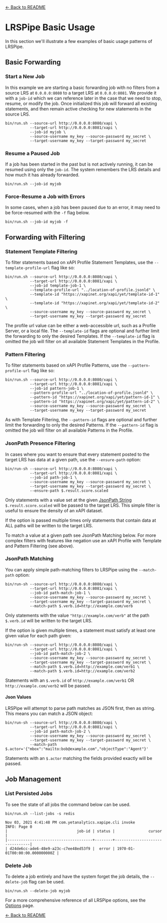 [<- Back to README](../README.md)
# LRSPipe Basic Usage

In this section we'll illustrate a few examples of basic usage patterns of LRSPipe.

## Basic Forwarding

### Start a New Job

In this example we are starting a basic forwarding job with no filters from a source LRS at `0.0.0.0:8080` to a target LRS at `0.0.0.0:8081`. We provide it with a `job-id` which we can reference later in the case that we need to stop, resume, or modify the job. Once initialized this job will forward all existing statements, and then remain active checking for new statements in the source LRS.

``` shell
bin/run.sh --source-url http://0.0.0.0:8080/xapi \
           --target-url http://0.0.0.0:8081/xapi \
           --job-id myjob \
           --source-username my_key --source-password my_secret \
           --target-username my_key --target-password my_secret
```

### Resume a Paused Job

If a job has been started in the past but is not actively running, it can be resumed using only the `job-id`. The system remembers the LRS details and how much it has already forwarded.

``` shell
bin/run.sh --job-id myjob
```

### Force-Resume a Job with Errors

In some cases, when a job has been paused due to an error, it may need to be force-resumed with the `-f` flag below.

``` shell
bin/run.sh --job-id myjob -f
```

## Forwarding with Filtering

### Statement Template Filtering

To filter statements based on xAPI Profile Statement Templates, use the `--template-profile-url` flag like so:

``` shell
bin/run.sh --source-url http://0.0.0.0:8080/xapi \
           --target-url http://0.0.0.0:8081/xapi \
           --job-id template-job-1 \
           --template-profile-url "../location-of-profile.jsonld" \
           --template-id "https://xapinet.org/xapi/yet/template-id-1" \
           --template-id "https://xapinet.org/xapi/yet/template-id-2" \
           --source-username my_key --source-password my_secret \
           --target-username my_key --target-password my_secret

```

The profile url value can be either a web-accessible url, such as a Profile Server, or a local file. The `--template-id` flags are optional and further limit the forwarding to only the desired Templates. If the `--template-id` flag is omitted the job will filter on all available Statement Templates in the Profile.

### Pattern Filtering

To filter statements based on xAPI Profile Patterns, use the `--pattern-profile-url` flag like so:

``` shell
bin/run.sh --source-url http://0.0.0.0:8080/xapi \
           --target-url http://0.0.0.0:8081/xapi \
           --job-id pattern-job-1 \
           --pattern-profile-url "../location-of-profile.jsonld" \
           --pattern-id "https://xapinet.org/xapi/yet/pattern-id-1" \
           --pattern-id "https://xapinet.org/xapi/yet/pattern-id-2" \
           --source-username my_key --source-password my_secret \
           --target-username my_key --target-password my_secret

```

As with Template Filtering, the `--pattern-id` flags are optional and further limit the forwarding to only the desired Patterns. If the `--pattern-id` flag is omitted the job will filter on all available Patterns in the Profile.

### JsonPath Presence Filtering

In cases where you want to ensure that every statement posted to the target LRS has data at a given path, use the `--ensure-path` option:

``` shell
bin/run-sh --source-url http://0.0.0.0:8080/xapi \
           --target-url http://0.0.0.0:8081/xapi \
           --job-id path-job-1 \
           --source-username my_key --source-password my_secret \
           --target-username my_key --target-password my_secret \
           --ensure-path $.result.score.scaled

```

Only statements with a value set at the given [JsonPath String](https://goessner.net/articles/JsonPath/) `$.result.score.scaled` will be passed to the target LRS. This simple filter is useful to ensure the density of an xAPI dataset.

If the option is passed multiple times only statements that contain data at ALL paths will be written to the target LRS.

To match a value at a given path see JsonPath Matching below. For more complex filters with features like negation use an xAPI Profile with Template and Pattern Filtering (see above).

### JsonPath Matching

You can apply simple path-matching filters to LRSPipe using the `--match-path` option:

``` shell
bin/run-sh --source-url http://0.0.0.0:8080/xapi \
           --target-url http://0.0.0.0:8081/xapi \
           --job-id path-match-job-1 \
           --source-username my_key --source-password my_secret \
           --target-username my_key --target-password my_secret \
           --match-path $.verb.id=http://example.com/verb

```

Only statements with the value `"http://example.com/verb"` at the path `$.verb.id` will be written to the target LRS.

If the option is given multiple times, a statement must satisfy at least one given value for each path given:

``` shell
bin/run-sh --source-url http://0.0.0.0:8080/xapi \
           --target-url http://0.0.0.0:8081/xapi \
           --job-id path-match-job-2 \
           --source-username my_key --source-password my_secret \
           --target-username my_key --target-password my_secret \
           --match-path $.verb.id=http://example.com/verb1 \
           --match-path $.verb.id=http://example.com/verb2

```

Statements with an `$.verb.id` of `http://example.com/verb1` OR `http://example.com/verb2` will be passed.

#### Json Values

LRSPipe will attempt to parse path matches as JSON first, then as string. This means you can match a JSON object:

``` shell
bin/run-sh --source-url http://0.0.0.0:8080/xapi \
           --target-url http://0.0.0.0:8081/xapi \
           --job-id path-match-job-2 \
           --source-username my_key --source-password my_secret \
           --target-username my_key --target-password my_secret \
           --match-path $.actor='{"mbox":"mailto:bob@example.com","objectType":"Agent"}'

```

Statements with an `$.actor` matching the fields provided exactly will be passed.

## Job Management

### List Persisted Jobs

To see the state of all jobs the command below can be used.

``` shell
bin/run.sh --list-jobs -s redis

Nov 03, 2021 4:41:48 PM com.yetanalytics.xapipe.cli invoke
INFO: Page 0
|                               job-id | status |               cursor           |
|--------------------------------------+--------+--------------------------------|
| d24de6cc-ade6-48e9-a23c-c7ee48ed53f9 |  error | 1970-01-01T00:00:00.000000000Z |
```

### Delete Job

To delete a job entirely and have the system forget the job details, the `--delete-job` flag can be used.

``` shell
bin/run.sh --delete-job myjob
```

For a more comprehensive reference of all LRSPipe options, see the [Options](options.md) page.

[<- Back to README](../README.md)

